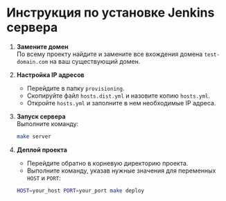 # Инструкция по установке Jenkins сервера

1. **Замените домен**  
   По всему проекту найдите и замените все вхождения домена `test-domain.com` на ваш существующий домен.

2. **Настройка IP адресов**
    - Перейдите в папку `provisioning`.
    - Скопируйте файл `hosts.dist.yml` и назовите копию `hosts.yml`.
    - Откройте `hosts.yml` и заполните в нем необходимые IP адреса.

3. **Запуск сервера**  
   Выполните команду:
   ```bash
   make server
   ```

4. **Деплой проекта**
    - Перейдите обратно в корневую директорию проекта.
    - Выполните команду, указав нужные значения для переменных `HOST` и `PORT`:
   ```bash
   HOST=your_host PORT=your_port make deploy
   ```
